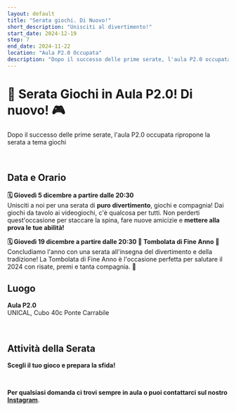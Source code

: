 ```yaml
---
layout: default
title: "Serata giochi. Di Nuovo!"
short_description: "Unisciti al divertimento!"
start_date: 2024-12-19
step: 7
end_date: 2024-11-22
location: "Aula P2.0 Occupata"
description: "Dopo il successo delle prime serate, l'aula P2.0 occupata ripropone la serata a tema giochi. Unisciti alla tombolata di fine anno!!!"
---
```


# 🎲 Serata Giochi in Aula P2.0! Di nuovo! 🎮
Dopo il successo delle prime serate, l'aula P2.0 occupata ripropone la serata a tema giochi

<br>

## Data e Orario

**🗓 Giovedì 5 dicembre a partire dalle 20:30**<br>
Unisciti a noi per una serata di **puro divertimento**, giochi e compagnia! Dai giochi da tavolo ai videogiochi,
c'è qualcosa per tutti. Non perderti quest'occasione per staccare la spina, fare nuove amicizie e **mettere
alla prova le tue abilità!**

**🗓 Giovedì 19 dicembre a partire dalle 20:30 🎄 Tombolata di Fine Anno 🎅**<br>
Concludiamo l'anno con una serata all'insegna del divertimento e della tradizione! La Tombolata di Fine Anno è
l'occasione perfetta per salutare il 2024 con risate, premi e tanta compagnia. 🎉

## Luogo

**Aula P2.0**
<br>UNICAL, Cubo 40c Ponte Carrabile

<br>

## Attività della Serata

**Scegli il tuo gioco e prepara la sfida!**

[//]: # (- **Giochi da Tavolo**: Dixit, Catan, Uno, Risiko e tanti altri classici!)

[//]: # (- **Videogiochi Multiplayer**: FIFA, Mario Kart, e giochi in modalità cooperativa!)

[//]: # (- **Giochi di Ruolo**: Sessione introduttiva a D&D e mini-avventure.)

[//]: # (- **Tornei e Quiz**: Sfide, quiz di cultura generale e mini-gare per tutti.)

<br>

**Per qualsiasi domanda ci trovi sempre in aula o puoi contattarci sul nostro [Instagram](https://www.instagram.com/aulap2.0occupata/)**.